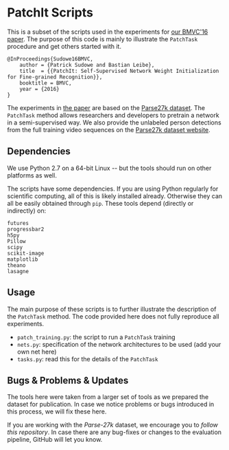 # PatchIt Scripts

This is a subset of the scripts used in the experiments for [our BMVC'16 paper](http://www.vision.rwth-aachen.de/publication/00140/).
The purpose of this code is mainly to illustrate the `PatchTask` procedure and get others started with it.

```
@InProceedings{Sudowe16BMVC,
    author = {Patrick Sudowe and Bastian Leibe},
	title  = {{PatchIt: Self-Supervised Network Weight Initialization for Fine-grained Recognition}},
	booktitle = BMVC,
	year = {2016}
}
```


The experiments in [the paper](http://www.vision.rwth-aachen.de/publication/00140/) are based on the [Parse27k dataset](http://www.vision.rwth-aachen.de/parse27k).
The `PatchTask` method allows researchers and developers to pretrain a network in a semi-supervised way.
We also provide the unlabeled person detections from the full training video sequences on the [Parse27k dataset website](http://www.vision.rwth-aachen.de/parse27k).


##  Dependencies

We use Python 2.7 on a 64-bit Linux -- but the tools should run on other platforms as well.

The scripts have some dependencies. If you are using Python regularly for scientific computing, 
all of this is likely installed already. Otherwise they can all be easily obtained through `pip`.
These tools depend (directly or indirectly) on:

```
futures
progressbar2
h5py
Pillow
scipy
scikit-image
matplotlib
theano
lasagne
```

##  Usage

The main purpose of these scripts is to further illustrate the description of the `PatchTask` method.
The code provided here does not fully reproduce all experiments.

* `patch_training.py`: the script to run a `PatchTask` training
* `nets.py`: specification of the network architectures to be used (add your own net here)
* `tasks.py`: read this for the details of the `PatchTask`


## Bugs & Problems & Updates
The tools here were taken from a larger set of tools as we prepared the dataset for publication.
In case we notice problems or bugs introduced in this process, we will fix these here.

If you are working with the *Parse-27k* dataset, we encourage you to *follow this repository*.
In case there are any bug-fixes or changes to the evaluation pipeline, GitHub will let you know.

